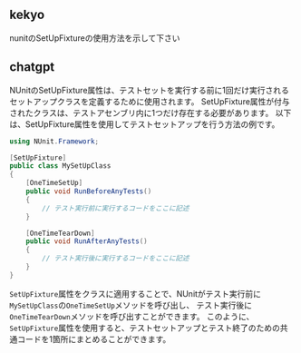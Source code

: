## kekyo

nunitのSetUpFixtureの使用方法を示して下さい

## chatgpt

NUnitのSetUpFixture属性は、テストセットを実行する前に1回だけ実行されるセットアップクラスを定義するために使用されます。 
SetUpFixture属性が付与されたクラスは、テストアセンブリ内に1つだけ存在する必要があります。 
以下は、SetUpFixture属性を使用してテストセットアップを行う方法の例です。

```csharp
using NUnit.Framework;

[SetUpFixture]
public class MySetUpClass
{
    [OneTimeSetUp]
    public void RunBeforeAnyTests()
    {
        // テスト実行前に実行するコードをここに記述
    }

    [OneTimeTearDown]
    public void RunAfterAnyTests()
    {
        // テスト実行後に実行するコードをここに記述
    }
}
```

`SetUpFixture`属性をクラスに適用することで、NUnitがテスト実行前に`MySetUpClass`の`OneTimeSetUp`メソッドを呼び出し、
テスト実行後に`OneTimeTearDown`メソッドを呼び出すことができます。
このように、`SetUpFixture`属性を使用すると、テストセットアップとテスト終了のための共通コードを1箇所にまとめることができます。
